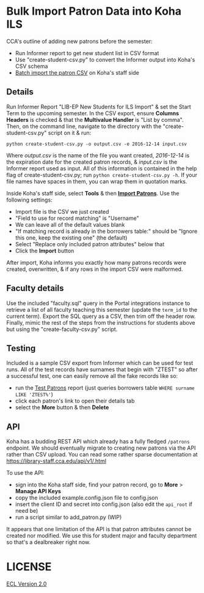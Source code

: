 # Bulk Import Patron Data into Koha ILS

CCA's outline of adding new patrons before the semester:

- Run Informer report to get new student list in CSV format
- Use "create-student-csv.py" to convert the Informer output into Koha's CSV schema
- [Batch import the patron CSV](https://library-staff.cca.edu/cgi-bin/koha/tools/import_borrowers.pl) on Koha's staff side

## Details

Run Informer Report "LIB-EP New Students for ILS Import" & set the Start Term to the upcoming semester. In the CSV export, ensure **Columns Headers** is checked & that the **Multivalue Handler** is "List by comma". Then, on the command line, navigate to the directory with the "create-student-csv.py" script on it & run:

```
python create-student-csv.py -o output.csv -e 2016-12-14 input.csv
```

Where _output.csv_ is the name of the file you want created, _2016-12-14_ is the expiration date for the created patron records, & _input.csv_ is the Informer report used as input. All of this information is contained in the help flag of create-student-csv.py; run `python create-student-csv.py -h`. If your file names have spaces in them, you can wrap them in quotation marks.

Inside Koha's staff side, select **Tools** & then **[Import Patrons](https://library-staff.cca.edu/cgi-bin/koha/tools/import_borrowers.pl)**. Use the following settings:

- Import file is the CSV we just created
- "Field to use for record matching" is "Username"
- We can leave all of the default values blank
- "If matching record is already in the borrowers table:" should be "Ignore this one, keep the existing one" (the default)
- Select "Replace only included patron attributes" below that
- Click the **Import** button

After import, Koha informs you exactly how many patrons records were created, overwritten, & if any rows in the import CSV were malformed.

## Faculty details

Use the included "faculty.sql" query in the Portal integrations instance to retrieve a list of all faculty teaching this semester (update the `term_id` to the current term). Export the SQL query as a CSV, then trim off the header row. Finally, mimic the rest of the steps from the instructions for students above but using the "create-faculty-csv.py" script.

## Testing

Included is a sample CSV export from Informer which can be used for test runs. All of the test records have surnames that begin with "ZTEST" so after a successful test, one can easily remove all the fake records like so:

- run the [Test Patrons](https://library-staff.cca.edu/cgi-bin/koha/reports/guided_reports.pl?reports=62&phase=Run%20this%20report) report (just queries borrowers table `WHERE surname LIKE 'ZTEST%'`)
- click each patron's link to open their details tab
- select the **More** button & then **Delete**

## API

Koha has a budding REST API which already has a fully fledged `/patrons` endpoint. We should eventually migrate to creating new patrons via the API rather than CSV upload. You can read some rather sparse documentation at https://library-staff.cca.edu/api/v1/.html

To use the API:

- sign into the Koha staff side, find your patron record, go to **More** > **Manage API Keys**
- copy the included example.config.json file to config.json
- insert the client ID and secret into config.json (also edit the `api_root` if need be)
- run a script similar to add_patron.py (WIP)

It appears that one limitation of the API is that patron attributes cannot be created nor modified. We use this for student major and faculty department so that's a dealbreaker right now.

# LICENSE

[ECL Version 2.0](https://opensource.org/licenses/ECL-2.0)
